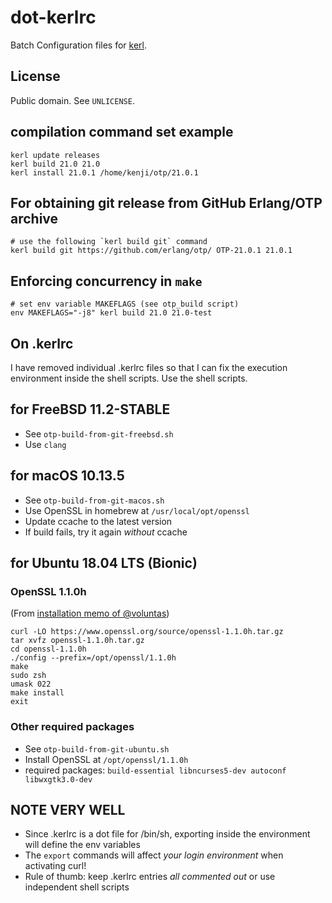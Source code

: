 # dot-kerlrc

Batch Configuration files for [kerl](https://github.com/kerl/kerl/).

## License

Public domain. See `UNLICENSE`.

## compilation command set example

    kerl update releases
    kerl build 21.0 21.0
    kerl install 21.0.1 /home/kenji/otp/21.0.1

## For obtaining git release from GitHub Erlang/OTP archive

    # use the following `kerl build git` command
    kerl build git https://github.com/erlang/otp/ OTP-21.0.1 21.0.1

## Enforcing concurrency in `make`

    # set env variable MAKEFLAGS (see otp_build script)
    env MAKEFLAGS="-j8" kerl build 21.0 21.0-test

## On .kerlrc

I have removed individual .kerlrc files so that I can fix the execution environment inside the shell scripts. Use the shell scripts.

## for FreeBSD 11.2-STABLE

* See `otp-build-from-git-freebsd.sh`
* Use `clang`

## for macOS 10.13.5

* See `otp-build-from-git-macos.sh`
* Use OpenSSL in homebrew at `/usr/local/opt/openssl`
* Update ccache to the latest version
* If build fails, try it again *without* ccache

## for Ubuntu 18.04 LTS (Bionic)

### OpenSSL 1.1.0h

(From [installation memo of @voluntas](https://gist.github.com/voluntas/303d0ca6cfe3869497a8da37f143f946))

```
curl -LO https://www.openssl.org/source/openssl-1.1.0h.tar.gz
tar xvfz openssl-1.1.0h.tar.gz
cd openssl-1.1.0h
./config --prefix=/opt/openssl/1.1.0h
make
sudo zsh
umask 022
make install
exit
```

### Other required packages

* See `otp-build-from-git-ubuntu.sh`
* Install OpenSSL at `/opt/openssl/1.1.0h`
* required packages: `build-essential libncurses5-dev autoconf libwxgtk3.0-dev`

## NOTE VERY WELL

* Since .kerlrc is a dot file for /bin/sh, exporting inside the environment will define the env variables
* The `export` commands will affect *your login environment* when activating curl!
* Rule of thumb: keep .kerlrc entries *all commented out* or use independent shell scripts
